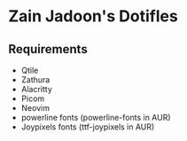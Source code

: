 # Zain Jadoon's Dotifles
## Requirements
* Qtile 
* Zathura
* Alacritty
* Picom 
* Neovim
* powerline fonts (powerline-fonts in AUR)
* Joypixels fonts (ttf-joypixels in AUR)

